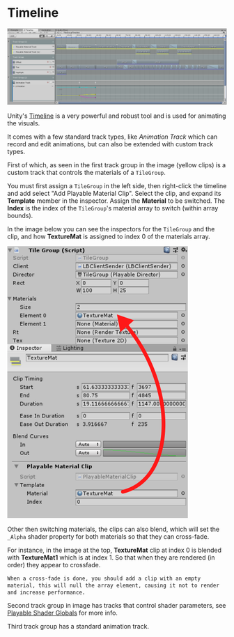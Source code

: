 # Timeline

![Timeline](Timeline.png)

Unity's [Timeline](https://docs.unity3d.com/Manual/TimelineOverview.html) is a very powerful and robust tool and is used for animating the visuals.

It comes with a few standard track types, like *Animation Track* which can record and edit animations, but can also be extended with custom track types.

First of which, as seen in the first track group in the image (yellow clips) is a custom track that controls the materials of a `TileGroup`.

You must first assign a `TileGroup` in the left side, then right-click the timeline and add select "Add Playable Material Clip".
Select the clip, and expand its **Template** member in the inspector.
Assign the **Material** to be switched.
The **Index** is the index of the `TileGroup`'s material array to switch (within array bounds).

In the image below you can see the inspectors for the `TileGroup` and the clip, and how **TextureMat** is assigned to index 0 of the materials array.

![PlayableMaterialClip](PlayableMaterialClip.png)


Other then switching materials, the clips can also blend, which will set the `_Alpha` shader property for both materials so that they can cross-fade.

For instance, in the image at the top, **TextureMat** clip at index 0 is blended with **TextureMat1** which is at index 1. So that when they are rendered (in order) they appear to crossfade.

    When a cross-fade is done, you should add a clip with an empty material, this will null the array element, causing it not to render and increase performance.


Second track group in image has tracks that control shader parameters, 
see [Playable Shader Globals](https://github.com/slipster216/PlayableShaderGlobals) for more info.

Third track group has a standard animation track.
